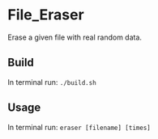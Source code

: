 # File_Eraser
Erase a given file with real random data.
## Build
In terminal run:
`./build.sh`
## Usage
In terminal run:
`eraser [filename] [times]`
